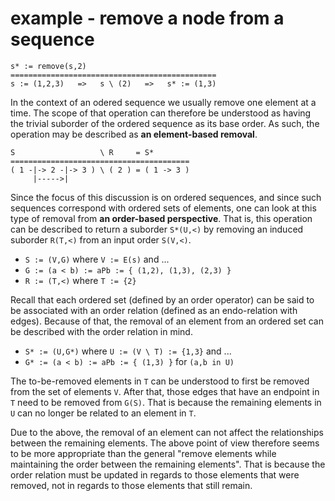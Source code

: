 
<!-- ======================================================================= -->
# example - remove a node from a sequence

```
s* := remove(s,2)
==============================================
s := (1,2,3)   =>   s \ (2)   =>   s* := (1,3)
```

In the context of an odered sequence we usually remove one element at a time.
The scope of that operation can therefore be understood as having the trivial
suborder of the ordered sequence as its base order. As such, the operation
may be described as **an element-based removal**.

```
S                   \ R     = S*
========================================
( 1 -|-> 2 -|-> 3 ) \ ( 2 ) = ( 1 -> 3 )
     |----->|
```

Since the focus of this discussion is on ordered sequences, and since such
sequences correspond with ordered sets of elements, one can look at this type
of removal from **an order-based perspective**. That is, this operation can
be described to return a suborder `S*(U,<)` by removing an induced suborder
`R(T,<)` from an input order `S(V,<)`.

* `S := (V,G)` where `V := E(s)` and ...
* `G := (a < b) := aPb := { (1,2), (1,3), (2,3) }`
* `R := (T,<)` where `T := {2}`

Recall that each ordered set (defined by an order operator) can be said to
be associated with an order relation (defined as an endo-relation with edges).
Because of that, the removal of an element from an ordered set can be described
with the order relation in mind.

* `S* := (U,G*)` where `U := (V \ T) := {1,3}` and ...
* `G* := (a < b) := aPb := { (1,3) }` for `(a,b in U)`

The to-be-removed elements in `T` can be understood to first be removed from
the set of elements `V`. After that, those edges that have an endpoint in `T`
need to be removed from `G(S)`. That is because the remaining elements in `U`
can no longer be related to an element in `T`.

Due to the above, the removal of an element can not affect the relationships
between the remaining elements. The above point of view therefore seems to be
more appropriate than the general "remove elements while maintaining the order
between the remaining elements". That is because the order relation must be
updated in regards to those elements that were removed, not in regards to those
elements that still remain.
